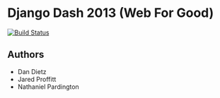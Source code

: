 Django Dash 2013 (Web For Good)
================

[![Build Status](https://travis-ci.org/worthwhile/django_dash_2013.png?branch=master)](https://travis-ci.org/worthwhile/django_dash_2013)

## Authors

- Dan Dietz
- Jared Proffitt
- Nathaniel Pardington
